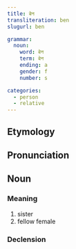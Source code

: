 ```yaml
---
title: बेन
transliteration: ben
slugurl: ben

grammar: 
  noun:
    word: बेन
    term: बेन
    ending: a
    gender: f
    number: s

categories: 
  - person
  - relative
---
```


## Etymology

## Pronunciation

## Noun
### Meaning
1. sister
2. fellow female

### Declension
<noun-decl :grammar="grammar"></noun-decl>